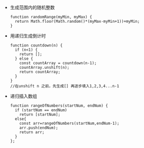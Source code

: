 - 生成范围内的随机整数

  ```JS
  function randomRange(myMin, myMax) {
    return Math.floor(Math.random()*(myMax-myMin+1))+myMin;
  }
  ```

  

- 用递归生成倒计时

  ```JS
  function countdown(n) {
    if (n<1) {
      return [];
    } else {
      const countArray = countdown(n-1);
      countArray.unshift(n);
      return countArray;
    }
  }
  //在unshift n 之前，先生成[] 再逐步填入1,2,3,4...n-1
  ```
  
  
  
- 递归插入数组

  ```JS
  function rangeOfNumbers(startNum, endNum) {
    if (startNum == endNum)
      return [startNum];
    else{
      const arr=rangeOfNumbers(startNum,endNum-1);
      arr.push(endNum);
      return arr;
    }
  };
  ```
  
  